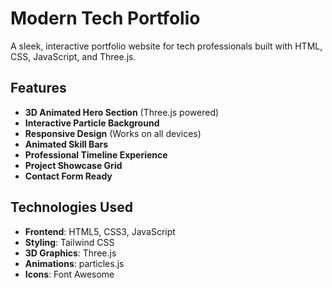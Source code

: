 # Modern Tech Portfolio 

A sleek, interactive portfolio website for tech professionals built with HTML, CSS, JavaScript, and Three.js.

## Features 
- **3D Animated Hero Section** (Three.js powered)
- **Interactive Particle Background**
- **Responsive Design** (Works on all devices)
- **Animated Skill Bars**
- **Professional Timeline Experience**
- **Project Showcase Grid**
- **Contact Form Ready**

## Technologies Used 
- **Frontend**: HTML5, CSS3, JavaScript
- **Styling**: Tailwind CSS
- **3D Graphics**: Three.js
- **Animations**: particles.js
- **Icons**: Font Awesome
